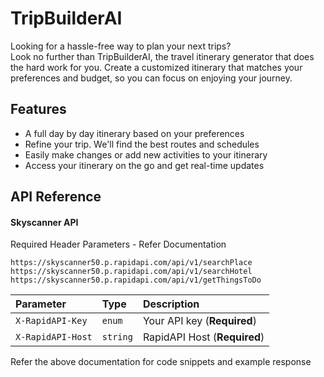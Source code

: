 # TripBuilderAI

Looking for a hassle-free way to plan your next trips?   
Look no further than TripBuilderAI, the travel itinerary generator that does the hard work for you. Create a customized itinerary that matches your preferences and budget, so you can focus on enjoying your journey.

## Features
- A full day by day itinerary based on your preferences
- Refine your trip. We'll find the best routes and schedules
- Easily make changes or add new activities to your itinerary
- Access your itinerary on the go and get real-time updates

## API Reference

#### Skyscanner API

Required Header Parameters - Refer Documentation
```http
https://skyscanner50.p.rapidapi.com/api/v1/searchPlace
https://skyscanner50.p.rapidapi.com/api/v1/searchHotel
https://skyscanner50.p.rapidapi.com/api/v1/getThingsToDo
```

| Parameter | Type     | Description                |
| :-------- | :------- | :------------------------- |
| `X-RapidAPI-Key` | `enum` | Your API key (**Required**) |
| `X-RapidAPI-Host` | `string` | RapidAPI Host (**Required**)|

Refer the above documentation for code snippets and example response
